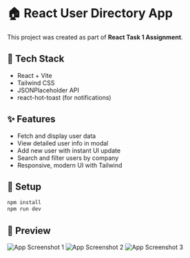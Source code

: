 # 🏠 React User Directory App

This project was created as part of **React Task 1 Assignment**.

## 🔧 Tech Stack

- React + Vite
- Tailwind CSS
- JSONPlaceholder API
- react-hot-toast (for notifications)

## ✨ Features

- Fetch and display user data
- View detailed user info in modal
- Add new user with instant UI update
- Search and filter users by company
- Responsive, modern UI with Tailwind

## 🚀 Setup

```bash
npm install
npm run dev
```

## 📸 Preview

![App Screenshot 1](./public/screenshots/screenshot-1.png)
![App Screenshot 2](./public/screenshots/screenshot-2.png)
![App Screenshot 3](./public/screenshots/screenshot-3.png)
